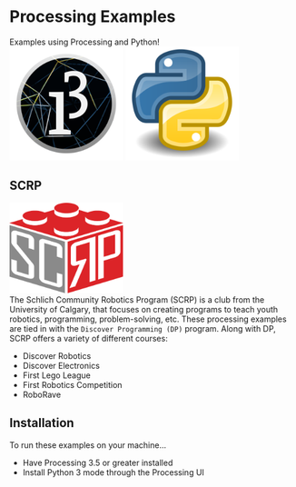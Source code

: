 # Processing Examples
Examples using Processing and Python!\
<img src="processing_logo.png" alt="processing_logo" width="200"/>
<img src="python_logo.png" alt="python_logo" width="200"/>

## SCRP
<img src="logo.png" alt="python_logo" width="200"/>\
The Schlich Community Robotics Program (SCRP) is a club from the University of Calgary, that focuses on creating
programs to teach youth robotics, programming, problem-solving, etc. These processing examples are tied in with
the `Discover Programming (DP)` program. Along with DP, SCRP offers a variety of different courses:

- Discover Robotics
- Discover Electronics
- First Lego League
- First Robotics Competition
- RoboRave

## Installation
To run these examples on your machine...
- Have Processing 3.5 or greater installed
- Install Python 3 mode through the Processing UI
